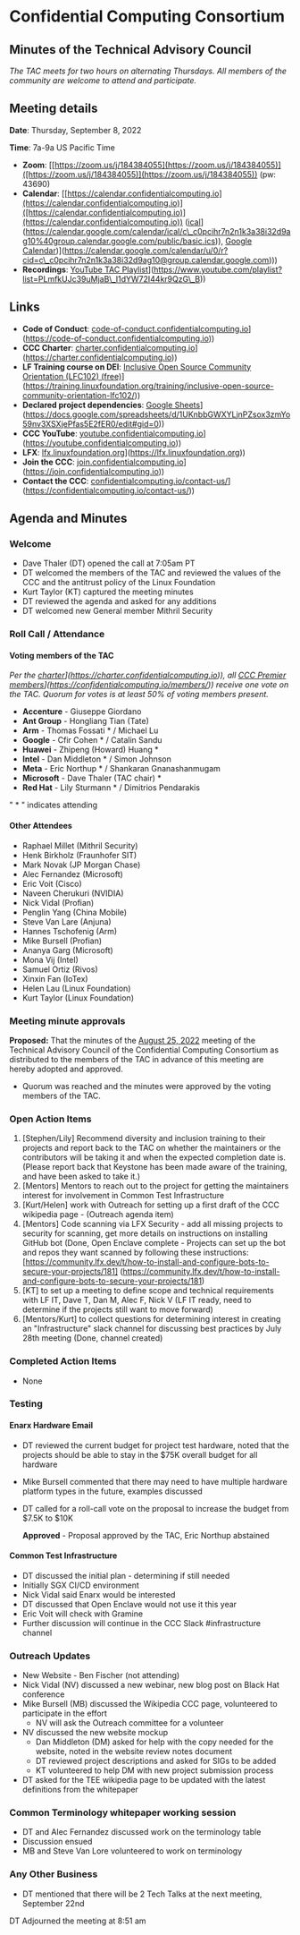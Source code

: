 # Confidential Computing Consortium 

## Minutes of the Technical Advisory Council

*The TAC meets for two hours on alternating Thursdays. All members of the community are welcome to attend and participate.*

## Meeting details

**Date**: Thursday, September 8, 2022

**Time**: 7a-9a US Pacific Time

* **Zoom**: [[https://zoom.us/j/184384055](https://zoom.us/j/184384055)]([https://zoom.us/j/184384055)](https://zoom.us/j/184384055)) (pw: 43690)
* **Calendar**: [[https://calendar.confidentialcomputing.io](https://calendar.confidentialcomputing.io)]([https://calendar.confidentialcomputing.io)](https://calendar.confidentialcomputing.io)) ([ical]([https://calendar.google.com/calendar/ical/c\_c0pcihr7n2n1k3a38i32d9ag10%40group.calendar.google.com/public/basic.ics)](https://calendar.google.com/calendar/ical/c\_c0pcihr7n2n1k3a38i32d9ag10%40group.calendar.google.com/public/basic.ics)), [Google Calendar]([https://calendar.google.com/calendar/u/0/r?cid=c\_c0pcihr7n2n1k3a38i32d9ag10@group.calendar.google.com))](https://calendar.google.com/calendar/u/0/r?cid=c\_c0pcihr7n2n1k3a38i32d9ag10@group.calendar.google.com)))
* **Recordings**: [YouTube TAC Playlist]([https://www.youtube.com/playlist?list=PLmfkUJc39uMjaB\_I1dYW72I44kr9QzG\_B)](https://www.youtube.com/playlist?list=PLmfkUJc39uMjaB\_I1dYW72I44kr9QzG\_B))

## Links

* **Code of Conduct**: [code-of-conduct.confidentialcomputing.io]([https://code-of-conduct.confidentialcomputing.io)](https://code-of-conduct.confidentialcomputing.io))
* **CCC Charter**: [charter.confidentialcomputing.io]([https://charter.confidentialcomputing.io)](https://charter.confidentialcomputing.io))
* **LF Training course on DEI**: [Inclusive Open Source Community Orientation (LFC102) (free)]([https://training.linuxfoundation.org/training/inclusive-open-source-community-orientation-lfc102/)](https://training.linuxfoundation.org/training/inclusive-open-source-community-orientation-lfc102/))
* **Declared project dependencies**: [Google Sheets]([https://docs.google.com/spreadsheets/d/1UKnbbGWXYLjnPZsox3zmYo59nv3XSXjePfas5E2fER0/edit#gid=0)](https://docs.google.com/spreadsheets/d/1UKnbbGWXYLjnPZsox3zmYo59nv3XSXjePfas5E2fER0/edit#gid=0))
* **CCC YouTube**: [youtube.confidentialcomputing.io]([https://youtube.confidentialcomputing.io)](https://youtube.confidentialcomputing.io))
* **LFX**: [lfx.linuxfoundation.org]([https://lfx.linuxfoundation.org)](https://lfx.linuxfoundation.org))
* **Join the CCC**: [join.confidentialcomputing.io]([https://join.confidentialcomputing.io)](https://join.confidentialcomputing.io))
* **Contact the CCC**: [confidentialcomputing.io/contact-us/]([https://confidentialcomputing.io/contact-us/)](https://confidentialcomputing.io/contact-us/))

## Agenda and Minutes

### Welcome

* Dave Thaler (DT) opened the call at 7:05am PT
* DT welcomed the members of the TAC and reviewed the values of the CCC and the antitrust policy of the Linux Foundation 
* Kurt Taylor (KT) captured the meeting minutes
* DT reviewed the agenda and asked for any additions
* DT welcomed new General member Mithril Security

### Roll Call / Attendance

#### Voting members of the TAC

*Per the [charter]([https://charter.confidentialcomputing.io)](https://charter.confidentialcomputing.io)), all [CCC Premier members]([https://confidentialcomputing.io/members/)](https://confidentialcomputing.io/members/)) receive one vote on the TAC. Quorum for votes is at least 50% of voting members present.*

* **Accenture** - Giuseppe Giordano
* **Ant Group** - Hongliang Tian (Tate) 
* **Arm** - Thomas Fossati * / Michael Lu
* **Google** - Cfir Cohen * / Catalin Sandu
* **Huawei** - Zhipeng (Howard) Huang *
* **Intel** - Dan Middleton * / Simon Johnson
* **Meta** - Eric Northup * / Shankaran Gnanashanmugam
* **Microsoft** - Dave Thaler (TAC chair) *
* **Red Hat** - Lily Sturmann * / Dimitrios Pendarakis

" * " indicates attending

#### Other Attendees
* Raphael Millet (Mithril Security)
* Henk Birkholz (Fraunhofer SIT)
* Mark Novak (JP Morgan Chase)
* Alec Fernandez (Microsoft)
* Eric Voit (Cisco)
* Naveen Cherukuri (NVIDIA)
* Nick Vidal (Profian)
* Penglin Yang (China Mobile)
* Steve Van Lare (Anjuna)
* Hannes Tschofenig (Arm)
* Mike Bursell (Profian)
* Ananya Garg (Microsoft)
* Mona Vij (Intel)
* Samuel Ortiz (Rivos)
* Xinxin Fan (IoTex)
* Helen Lau (Linux Foundation)
* Kurt Taylor (Linux Foundation)

### Meeting minute approvals
**Proposed:** That the minutes of the [August 25, 2022](../2022-08-25/TAC\_Minutes-2022-08-25.md) meeting of the Technical Advisory Council of the Confidential Computing Consortium as distributed to the members of the TAC in advance of this meeting are hereby adopted and approved.
* Quorum was reached and the minutes were approved by the voting members of the TAC.

### Open Action Items
1. [Stephen/Lily] Recommend diversity and inclusion training to their projects and report back to the TAC on whether the maintainers or the contributors will be taking it and when the expected completion date is. (Please report back that Keystone has been made aware of the training, and have been asked to take it.)
2. [Mentors] Mentors to reach out to the project for getting the maintainers interest for involvement in Common Test Infrastructure
1. [Kurt/Helen] work with Outreach for setting up a first draft of the CCC wikipedia page - (Outreach agenda item)
1. [Mentors] Code scanning via LFX Security - add all missing projects to security for scanning, get more details on instructions on installing GitHub bot (Done, Open Enclave complete - Projects can set up the bot and repos they want scanned by following these instructions: [https://community.lfx.dev/t/how-to-install-and-configure-bots-to-secure-your-projects/181] (https://community.lfx.dev/t/how-to-install-and-configure-bots-to-secure-your-projects/181)
1. [KT] to set up a meeting to define scope and technical requirements with LF IT, Dave T, Dan M, Alec F, Nick V (LF IT ready, need to determine if the projects still want to move forward)
1. [Mentors/Kurt] to collect questions for determining interest in creating an "Infrastructure" slack channel for discussing best practices by July 28th meeting (Done, channel created)

### Completed Action Items
* None

### Testing

#### Enarx Hardware Email
* DT reviewed the current budget for project test hardware, noted that the projects should be able to stay in the $75K overall budget for all hardware
* Mike Bursell commented that there may need to have multiple hardware platform types in the future, examples discussed
* DT called for a roll-call vote on the proposal to increase the budget from $7.5K to $10K
   
   **Approved** - Proposal approved by the TAC, Eric Northup abstained

#### Common Test Infrastructure
* DT discussed the initial plan - determining if still needed
* Initially SGX CI/CD environment
* Nick Vidal said Enarx would be interested
* DT discussed that Open Enclave would not use it this year
* Eric Voit will check with Gramine
* Further discussion will continue in the CCC Slack #infrastructure channel

### Outreach Updates
* New Website - Ben Fischer (not attending)
* Nick Vidal (NV) discussed a new webinar, new blog post on Black Hat conference
* Mike Bursell (MB) discussed the Wikipedia CCC page, volunteered to participate in the effort
   * NV will ask the Outreach committee for a volunteer
* NV discussed the new website mockup
   * Dan Middleton (DM) asked for help with the copy needed for the website, noted in the website review notes document
   * DT reviewed project descriptions and asked for SIGs to be added
   * KT volunteered to help DM with new project submission process
* DT asked for the TEE wikipedia page to be updated with the latest definitions from the whitepaper

### Common Terminology whitepaper working session
* DT and Alec Fernandez discussed work on the terminology table
* Discussion ensued
* MB and Steve Van Lore volunteered to work on terminology

### Any Other Business
* DT mentioned that there will be 2 Tech Talks at the next meeting, September 22nd

DT Adjourned the meeting at 8:51 am
